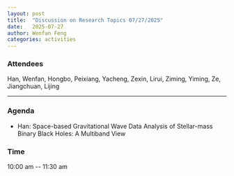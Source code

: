 ```yaml
---
layout: post
title:  "Discussion on Research Topics 07/27/2025"
date:   2025-07-27
author: Wenfan Feng
categories: activities
---
```


### Attendees

Han, Wenfan, Hongbo, Peixiang, Yacheng, Zexin, Lirui, Ziming, Yiming, Ze, Jiangchuan, Lijing

---

### Agenda

- Han: Space-based Gravitational Wave Data Analysis of Stellar-mass Binary Black Holes: A Multiband View


### Time

10:00 am -- 11:30 am
